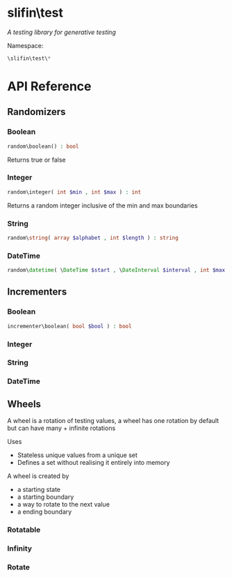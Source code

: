 # slifin\test
_A testing library for generative testing_

Namespace:

```php
\slifin\test\*
```

# API Reference

## Randomizers

### Boolean
```php
random\boolean() : bool
```
Returns true or false
### Integer
```php
random\integer( int $min , int $max ) : int
```
Returns a random integer inclusive of the min and max boundaries
### String
```php
random\string( array $alphabet , int $length ) : string
```

### DateTime
```php
random\datetime( \DateTime $start , \DateInterval $interval , int $max ) : \DateTime
```
## Incrementers

### Boolean
```php
incrementer\boolean( bool $bool ) : bool
```
### Integer
### String
### DateTime

## Wheels

A wheel is a rotation of testing values, a wheel has one
rotation by default but can have many + infinite rotations

Uses
  - Stateless unique values from a unique set
  - Defines a set without realising it entirely into memory

A wheel is created by
  - a starting state
  - a starting boundary
  - a way to rotate to the next value
  - a ending boundary



### Rotatable

### Infinity

### Rotate
